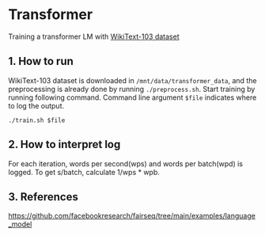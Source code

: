 # Transformer

Training a transformer LM with [WikiText-103 dataset](https://www.salesforce.com/products/einstein/ai-research/the-wikitext-dependency-language-modeling-dataset/)

## 1. How to run
WikiText-103 dataset is downloaded in `/mnt/data/transformer_data`, and the preprocessing is already done by running `./preprocess.sh`. 
Start training by running following command. Command line argument `$file` indicates where to log the output.  
```
./train.sh $file
``` 

## 2. How to interpret log
For each iteration, words per second(wps) and words per batch(wpd) is logged. To get s/batch, calculate 1/wps * wpb.

## 3. References
https://github.com/facebookresearch/fairseq/tree/main/examples/language_model

